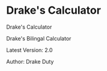 # Drake's Calculator
Drake's Calculator

Drake's Bilingal Calculator

Latest Version: 2.0

Author: Drake Duty
